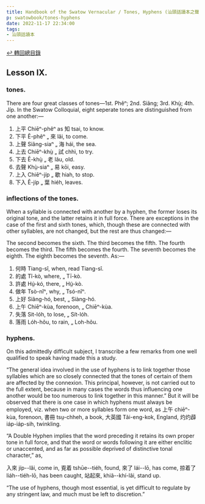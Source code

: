 ```yaml
---
title: Handbook of the Swatow Vernacular / Tones, Hyphens (汕頭話讀本之聲調、連字符)
p: swatowbook/tones-hyphens
date: 2022-11-17 22:34:00
tags: 
- 汕頭話讀本
---
```


[↩️ 轉回總目錄](/swatowbook/main)

## Lesson IX.

### tones.

There are four great classes of tones—1st. Phêⁿ; 2nd. Siãng; 3rd. Khṳ̀; 4th. Jíp. In the Swatow Colloquial, eight seperate tones are distinguished from one another:—

1. 上平 Chiēⁿ-phêⁿ as 知 tsai, to know.
2. 下平 Ẽ-phêⁿ „ 來 lâi, to come.
3. 上聲 Siãng-siaⁿ „ 海 hái, the sea.
4. 上去 Chiēⁿ-khṳ̀ „ 試 chhì, to try.
5. 下去 Ẽ-khṳ̀ „ 老 lãu, old.
6. 去聲 Khṳ̀-siaⁿ „ 易 kōi, easy.
7. 上入 Chiēⁿ-jíp „ 歇 hiah, to stop.
8. 下入 Ẽ-jíp „ 葉 hiéh, leaves.
<!--more-->

### inflections of the tones.

When a syllable is connected with another by a hyphen, the former loses its original tone, and the latter retains it in full force. There are exceptions in the case of the first and sixth tones, which, though these are connected with other syllables, are not changed, but the rest are thus changed:—

The second becomes the sixth.
The third becomes the fifth.
The fourth becomes the third.
The fifth becomes the fourth.
The seventh becomes the eighth.
The eighth becomes the seventh.
As:—
1. 何時 Tiang-sî, when, read Tiang-sî.
2. 的處 Tî-kò, where, „ Tī-kò.
3. 許處 Hṳ́-kó, there, „ Hṳ̃-kò.
4. 做年 Tsò-nîⁿ, why, „ Tsó-nîⁿ.
5. 上好 Siãng-hó, best, „ Siàng-hó.
6. 上午 Chiēⁿ-kùa, forenoon, „ Chiēⁿ-kùa.
7. 失落 Sit-lóh, to lose, „ Sít-lóh.
8. 落雨 Lóh-hõu, to rain, „ Loh-hõu.

### hyphens.

On this admittedly difficult subject, I transcribe a few remarks from one well qualified to speak having made this a study.

“The general idea involved in the use of hyphens is to link together those syllables which are so closely connected that the tones of certain of them are affected by the connexion. This principal, however, is not carried out to the full extent, because in many cases the words thus influencing one another would be too numerous to link together in this manner.” But it will be observed that there is one case in which hyphens must always be employed, viz. when two or more syllables form one word, as 上午 chiēⁿ-kùa, forenoon, 書冊 tsṳ-chheh, a book, 大英國 Tãi-eng-kok, England, 灼灼薜 iáp-iáp-sih, twinkling.

“A Double Hyphen implies that the word preceding it retains its own proper tone in full force, and that the word or words following it are either enclitic or unaccented, and as far as possible deprived of distinctive tonal character,” as,

入來 jíp--lâi, come in, 覔着 tshūe--tiéh, found, 來了 lái--lō, has come, 掠着了 liáh--tiéh-lō, has been caught, 站起來, khiã--khí-lâi, stand up.

“The use of hyphens, though most essential, is yet difficult to regulate by any stringent law, and much must be left to discretion.”
